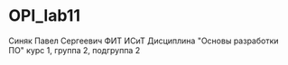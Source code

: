 # OPI_lab11
Синяк
Павел
Сергеевич
ФИТ
ИСиТ
Дисциплина "Основы разработки ПО"
курс 1, группа 2, подгруппа 2
